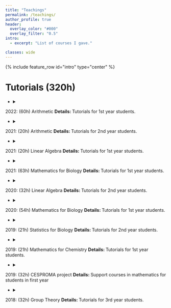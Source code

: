 ```yaml
---
title: "Teachings"
permalink: /teachings/
author_profile: true
header:
  overlay_color: "#000"
  overlay_filter: "0.5"
intro:
  - excerpt: "List of courses I gave."

classes: wide
---
```


{% include feature_row id="intro" type="center" %}

# Tutorials (320h)

- <details><summary>
2022: (60h) Arithmetic </summary>
<b> Details: </b>
Tutorials for 1st year students. </details>

- <details><summary>
2021: (20h) Arithmetic </summary>
<b> Details: </b>
Tutorials for 2nd year students. </details>

- <details><summary>
2021: (20h) Linear Algebra </summary>
<b> Details: </b>
Tutorials for 1st year students. </details>

- <details><summary>
2021: (63h) Mathematics for Biology </summary>
<b> Details: </b>
Tutorials for 1st year students. </details>

- <details><summary>
2020: (32h) Linear Algebra </summary>
<b> Details: </b>
Tutorials for 2nd year students. </details>

- <details><summary>
2020: (54h) Mathematics for Biology </summary>
<b> Details: </b>
Tutorials for 1st year students. </details>

- <details><summary>
2019: (21h) Statistics for Biology </summary>
<b> Details: </b>
Tutorials for 2nd year students. </details>

- <details><summary>
2019: (21h) Mathematics for Chemistry </summary>
<b> Details: </b>
Tutorials for 1st year students. </details>

- <details><summary>
2019: (32h) CESPROMA project </summary>
<b> Details: </b>
Support courses in mathematics for students in first year </details>

- <details><summary>
2018: (32h) Group Theory </summary>
<b> Details: </b>
Tutorials for 3rd year students. </details>
